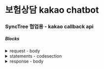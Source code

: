 # 보험상담 kakao chatbot




### SyncTree 협업용 - kakao callback api

##### Blocks
<details>
    <summary>request - body </summary>

'''
<block xmlns="https://developers.google.com/blockly/xml" type="collection_hashmap">
  <mutation xmlns="http://www.w3.org/1999/xhtml" items="2"></mutation>
  <value name="ADD0">
    <block type="collection_pair">
      <value name="key">
        <block type="primitive_string">
          <field name="VALUE">url</field>
        </block>
      </value>
      <value name="value">
        <block type="primitive_string">
          <field name="VALUE">url</field>
        </block>
      </value>
    </block>
  </value>
  <value name="ADD1">
    <block type="collection_pair">
      <value name="key">
        <block type="primitive_string">
          <field name="VALUE">data</field>
        </block>
      </value>
      <value name="value">
        <block type="primitive_string">
          <field name="VALUE">data</field>
        </block>
      </value>
    </block>
  </value>
</block>
'''

</details>

<details>
    <summary>statements - codesection </summary>

'''
<block xmlns="https://developers.google.com/blockly/xml" type="helper_code_section">
  <statement name="statements">
    <block type="variable_create_set">
      <value name="variable_name">
        <block type="primitive_string">
          <field name="VALUE">request_data</field>
        </block>
      </value>
      <value name="variable_value">
        <block type="share_input">
          <value name="data">
            <block type="primitive_string">
              <field name="VALUE">fbfc447d312fa9f99f63b5bd94827d9a</field>
            </block>
          </value>
        </block>
      </value>
      <next>
        <block type="variable_create_set">
          <value name="variable_name">
            <block type="primitive_string">
              <field name="VALUE">url</field>
            </block>
          </value>
          <value name="variable_value">
            <block type="collection_hashmap-get">
              <mutation xmlns="http://www.w3.org/1999/xhtml" items="3"></mutation>
              <value name="array">
                <block type="primitive_string">
                  <field name="VALUE">request_data</field>
                </block>
              </value>
              <value name="ADD0">
                <block type="primitive_string">
                  <field name="VALUE">request</field>
                </block>
              </value>
              <value name="ADD1">
                <block type="primitive_string">
                  <field name="VALUE">body</field>
                </block>
              </value>
              <value name="ADD2">
                <block type="primitive_string">
                  <field name="VALUE">url</field>
                </block>
              </value>
            </block>
          </value>
          <next>
            <block type="variable_create_set">
              <value name="variable_name">
                <block type="primitive_string">
                  <field name="VALUE">data</field>
                </block>
              </value>
              <value name="variable_value">
                <block type="collection_hashmap-get">
                  <mutation xmlns="http://www.w3.org/1999/xhtml" items="3"></mutation>
                  <value name="array">
                    <block type="primitive_string">
                      <field name="VALUE">request_data</field>
                    </block>
                  </value>
                  <value name="ADD0">
                    <block type="primitive_string">
                      <field name="VALUE">request</field>
                    </block>
                  </value>
                  <value name="ADD1">
                    <block type="primitive_string">
                      <field name="VALUE">body</field>
                    </block>
                  </value>
                  <value name="ADD2">
                    <block type="primitive_string">
                      <field name="VALUE">data</field>
                    </block>
                  </value>
                </block>
              </value>
              <next>
                <block type="protocol_create">
                  <value name="unit">
                    <block type="protocol_unit_http_ssl">
                      <value name="method">
                        <block type="miscellaneous_protocol_method">
                          <field name="method">post</field>
                        </block>
                      </value>
                      <value name="endPoint">
                        <block type="protocol_end_point_url">
                          <value name="url">
                            <block type="variable_get">
                              <value name="variable_name">
                                <block type="primitive_string">
                                  <field name="VALUE">url</field>
                                </block>
                              </value>
                            </block>
                          </value>
                        </block>
                      </value>
                      <value name="header">
                        <block type="collection_hashmap">
                          <mutation xmlns="http://www.w3.org/1999/xhtml" items="1"></mutation>
                          <value name="ADD0">
                            <block type="parameter_create">
                              <value name="key">
                                <block type="primitive_string">
                                  <field name="VALUE">Content-Type</field>
                                </block>
                              </value>
                              <value name="value">
                                <block type="miscellaneous_protocol_content_type">
                                  <field name="content-type">application/json</field>
                                </block>
                              </value>
                              <value name="datatype">
                                <block type="miscellaneous_parameter_type">
                                  <field name="parameter-type">string</field>
                                </block>
                              </value>
                              <value name="description">
                                <block type="primitive_string">
                                  <field name="VALUE">Content-Type</field>
                                </block>
                              </value>
                              <value name="required">
                                <block type="primitive_boolean">
                                  <field name="VALUE">true</field>
                                </block>
                              </value>
                            </block>
                          </value>
                        </block>
                      </value>
                      <value name="body">
                        <block type="collection_hashmap">
                          <mutation xmlns="http://www.w3.org/1999/xhtml" items="2"></mutation>
                          <value name="ADD0">
                            <block type="collection_pair">
                              <value name="key">
                                <block type="primitive_string">
                                  <field name="VALUE">version</field>
                                </block>
                              </value>
                              <value name="value">
                                <block type="primitive_string">
                                  <field name="VALUE">2.0</field>
                                </block>
                              </value>
                            </block>
                          </value>
                          <value name="ADD1">
                            <block type="collection_pair">
                              <value name="key">
                                <block type="primitive_string">
                                  <field name="VALUE">template</field>
                                </block>
                              </value>
                              <value name="value">
                                <block type="collection_hashmap">
                                  <mutation xmlns="http://www.w3.org/1999/xhtml" items="1"></mutation>
                                  <value name="ADD0">
                                    <block type="collection_pair">
                                      <value name="key">
                                        <block type="primitive_string">
                                          <field name="VALUE">outputs</field>
                                        </block>
                                      </value>
                                      <value name="value">
                                        <block type="collection_arraylist">
                                          <mutation xmlns="http://www.w3.org/1999/xhtml" items="1"></mutation>
                                          <value name="ADD0">
                                            <block type="collection_hashmap">
                                              <mutation xmlns="http://www.w3.org/1999/xhtml" items="1"></mutation>
                                              <value name="ADD0">
                                                <block type="collection_pair">
                                                  <value name="key">
                                                    <block type="primitive_string">
                                                      <field name="VALUE">simpleText</field>
                                                    </block>
                                                  </value>
                                                  <value name="value">
                                                    <block type="collection_hashmap">
                                                      <mutation xmlns="http://www.w3.org/1999/xhtml" items="1"></mutation>
                                                      <value name="ADD0">
                                                        <block type="collection_pair">
                                                          <value name="key">
                                                            <block type="primitive_string">
                                                              <field name="VALUE">text</field>
                                                            </block>
                                                          </value>
                                                          <value name="value">
                                                            <block type="variable_get">
                                                              <value name="variable_name">
                                                                <block type="primitive_string">
                                                                  <field name="VALUE">data</field>
                                                                </block>
                                                              </value>
                                                            </block>
                                                          </value>
                                                        </block>
                                                      </value>
                                                    </block>
                                                  </value>
                                                </block>
                                              </value>
                                            </block>
                                          </value>
                                        </block>
                                      </value>
                                    </block>
                                  </value>
                                </block>
                              </value>
                            </block>
                          </value>
                        </block>
                      </value>
                    </block>
                  </value>
                </block>
              </next>
            </block>
          </next>
        </block>
      </next>
    </block>
  </statement>
</block>
'''

</details>

<details>
    <summary>response - body </summary>

'''
<block xmlns="https://developers.google.com/blockly/xml" type="response_context_create">
  <value name="status-code">
    <block type="primitive_integer">
      <field name="VALUE">200</field>
    </block>
  </value>
  <value name="header">
    <block type="collection_hashmap">
      <mutation xmlns="http://www.w3.org/1999/xhtml" items="1"></mutation>
      <value name="ADD0">
        <block type="parameter_create">
          <value name="key">
            <block type="primitive_string">
              <field name="VALUE">Content-Type</field>
            </block>
          </value>
          <value name="value">
            <block type="miscellaneous_protocol_content_type">
              <field name="content-type">application/json</field>
            </block>
          </value>
          <value name="datatype">
            <block type="miscellaneous_parameter_type">
              <field name="parameter-type">string</field>
            </block>
          </value>
          <value name="description">
            <block type="primitive_string">
              <field name="VALUE">Content-Type</field>
            </block>
          </value>
          <value name="required">
            <block type="primitive_boolean">
              <field name="VALUE">true</field>
            </block>
          </value>
        </block>
      </value>
    </block>
  </value>
  <value name="body">
    <block type="collection_hashmap">
      <mutation xmlns="http://www.w3.org/1999/xhtml" items="1"></mutation>
      <value name="ADD0">
        <block type="parameter_create">
          <value name="key">
            <block type="primitive_string">
              <field name="VALUE">result</field>
            </block>
          </value>
          <value name="value">
            <block type="primitive_string">
              <field name="VALUE">ok</field>
            </block>
          </value>
          <value name="datatype">
            <block type="miscellaneous_parameter_type">
              <field name="parameter-type">string</field>
            </block>
          </value>
          <value name="description">
            <block type="primitive_string">
              <field name="VALUE">result</field>
            </block>
          </value>
          <value name="required">
            <block type="primitive_boolean">
              <field name="VALUE">false</field>
            </block>
          </value>
        </block>
      </value>
    </block>
  </value>
</block>
'''

</details>
